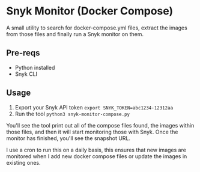 # Snyk Monitor (Docker Compose)
A small utility to search for docker-compose.yml files, extract the images from those files and
finally run a Snyk monitor on them.

## Pre-reqs
* Python installed
* Snyk CLI

## Usage
1. Export your Snyk API token `export SNYK_TOKEN=abc1234-12312aa`
2. Run the tool `python3 snyk-monitor-compose.py`

You'll see the tool print out all of the compose files found, the images within those files, and
then it will start monitoring those with Snyk. Once the monitor has finished, you'll see the 
snapshot URL.

I use a cron to run this on a daily basis, this ensures that new images are monitored when I
add new docker compose files or update the images in existing ones.